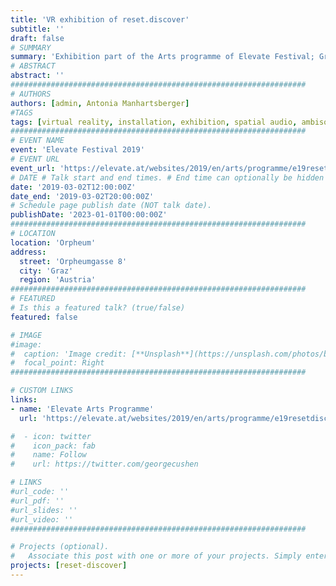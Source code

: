 ```yaml
---
title: 'VR exhibition of reset.discover'
subtitle: ''
draft: false
# SUMMARY
summary: 'Exhibition part of the Arts programme of Elevate Festival; Graz, 2019.'
# ABSTRACT 
abstract: ''
##################################################################
# AUTHORS 
authors: [admin, Antonia Manhartsberger]
#TAGS
tags: [virtual reality, installation, exhibition, spatial audio, ambisonics]
##################################################################
# EVENT NAME 
event: 'Elevate Festival 2019'
# EVENT URL 
event_url: 'https://elevate.at/websites/2019/en/arts/programme/e19resetdiscover/index.html'
# DATE # Talk start and end times. # End time can optionally be hidden by prefixing the line with `#`.
date: '2019-03-02T12:00:00Z'
date_end: '2019-03-02T20:00:00Z'
# Schedule page publish date (NOT talk date).
publishDate: '2023-01-01T00:00:00Z'
##################################################################
# LOCATION 
location: 'Orpheum'
address:
  street: 'Orpheumgasse 8'
  city: 'Graz'
  region: 'Austria'
##################################################################
# FEATURED
# Is this a featured talk? (true/false)
featured: false

# IMAGE 
#image:
#  caption: 'Image credit: [**Unsplash**](https://unsplash.com/photos/bzdhc5b3Bxs)'
#  focal_point: Right
##################################################################

# CUSTOM LINKS 
links:
- name: 'Elevate Arts Programme'
  url: 'https://elevate.at/websites/2019/en/arts/programme/e19resetdiscover/index.html'

#  - icon: twitter
#    icon_pack: fab
#    name: Follow
#    url: https://twitter.com/georgecushen

# LINKS 
#url_code: ''
#url_pdf: ''
#url_slides: ''
#url_video: ''
##################################################################

# Projects (optional).
#   Associate this post with one or more of your projects. Simply enter your project's folder or file name without extension. Otherwise, set `projects = []`.
projects: [reset-discover]
---
```


